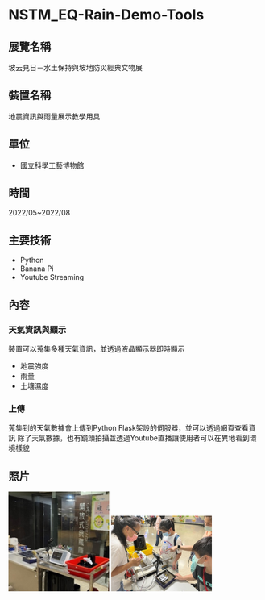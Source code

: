 # NSTM_EQ-Rain-Demo-Tools

## 展覽名稱
坡云見日－水土保持與坡地防災經典文物展

## 裝置名稱
地震資訊與雨量展示教學用具

## 單位
* 國立科學工藝博物館

## 時間
2022/05~2022/08

## 主要技術
* Python
* Banana Pi
* Youtube Streaming

## 內容

### 天氣資訊與顯示
裝置可以蒐集多種天氣資訊，並透過液晶顯示器即時顯示

* 地震強度
* 雨量
* 土壤濕度

### 上傳
蒐集到的天氣數據會上傳到Python Flask架設的伺服器，並可以透過網頁查看資訊
除了天氣數據，也有鏡頭拍攝並透過Youtube直播讓使用者可以在異地看到環境樣貌

## 照片

<img src="https://raw.githubusercontent.com/AU2A/NSTM_EQ-Rain-Demo-Tools/main/image/1.jpg" alt="drawing" width="200"/>
<img src="https://raw.githubusercontent.com/AU2A/NSTM_EQ-Rain-Demo-Tools/main/image/2.jpg" alt="drawing" width="200"/>